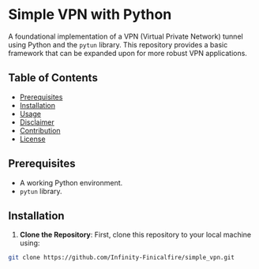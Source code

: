 # Simple VPN with Python

A foundational implementation of a VPN (Virtual Private Network) tunnel using Python and the `pytun` library. This repository provides a basic framework that can be expanded upon for more robust VPN applications.

## Table of Contents

- [Prerequisites](#prerequisites)
- [Installation](#installation)
- [Usage](#usage)
- [Disclaimer](#disclaimer)
- [Contribution](#contribution)
- [License](#license)

## Prerequisites

- A working Python environment.
- `pytun` library. 

## Installation

1. **Clone the Repository**: First, clone this repository to your local machine using:

```bash
git clone https://github.com/Infinity-Finicalfire/simple_vpn.git
